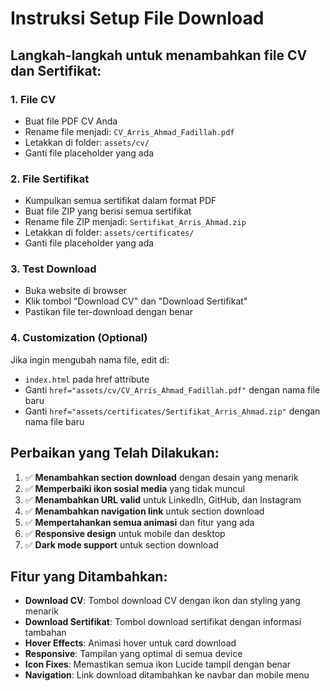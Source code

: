 # Instruksi Setup File Download

## Langkah-langkah untuk menambahkan file CV dan Sertifikat:

### 1. File CV
- Buat file PDF CV Anda
- Rename file menjadi: `CV_Arris_Ahmad_Fadillah.pdf`
- Letakkan di folder: `assets/cv/`
- Ganti file placeholder yang ada

### 2. File Sertifikat
- Kumpulkan semua sertifikat dalam format PDF
- Buat file ZIP yang berisi semua sertifikat
- Rename file ZIP menjadi: `Sertifikat_Arris_Ahmad.zip`
- Letakkan di folder: `assets/certificates/`
- Ganti file placeholder yang ada

### 3. Test Download
- Buka website di browser
- Klik tombol "Download CV" dan "Download Sertifikat"
- Pastikan file ter-download dengan benar

### 4. Customization (Optional)
Jika ingin mengubah nama file, edit di:
- `index.html` pada href attribute
- Ganti `href="assets/cv/CV_Arris_Ahmad_Fadillah.pdf"` dengan nama file baru
- Ganti `href="assets/certificates/Sertifikat_Arris_Ahmad.zip"` dengan nama file baru

## Perbaikan yang Telah Dilakukan:

1. ✅ **Menambahkan section download** dengan desain yang menarik
2. ✅ **Memperbaiki ikon sosial media** yang tidak muncul
3. ✅ **Menambahkan URL valid** untuk LinkedIn, GitHub, dan Instagram
4. ✅ **Menambahkan navigation link** untuk section download
5. ✅ **Mempertahankan semua animasi** dan fitur yang ada
6. ✅ **Responsive design** untuk mobile dan desktop
7. ✅ **Dark mode support** untuk section download

## Fitur yang Ditambahkan:

- **Download CV**: Tombol download CV dengan ikon dan styling yang menarik
- **Download Sertifikat**: Tombol download sertifikat dengan informasi tambahan
- **Hover Effects**: Animasi hover untuk card download
- **Responsive**: Tampilan yang optimal di semua device
- **Icon Fixes**: Memastikan semua ikon Lucide tampil dengan benar
- **Navigation**: Link download ditambahkan ke navbar dan mobile menu
